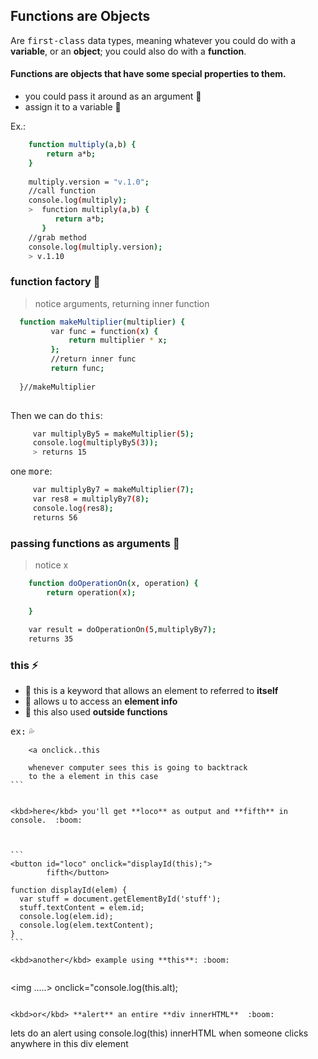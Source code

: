 ## Functions are Objects
Are <kbd>first-class</kbd> data types, meaning whatever you
could do with a **variable**, or an **object**; you could
also do with a **function**.         

#### Functions are objects that have some special properties to them.

- you could pass it around as an argument :rocket:
- assign it to a variable :rocket:

Ex.:
```sh
    function multiply(a,b) {
        return a*b;
    }
    
    multiply.version = "v.1.0";
    //call function
    console.log(multiply);
    >  function multiply(a,b) {
          return a*b;
       }
    //grab method
    console.log(multiply.version);
    > v.1.10
```
    
### function factory :card_index:
> notice arguments, returning inner function

```sh
  function makeMultiplier(multiplier) {
         var func = function(x) {
             return multiplier * x;
         };
         //return inner func
         return func;
        
  }//makeMultiplier
  
```     
Then we can do <kbd>this</kbd>:
 
```sh 
     var multiplyBy5 = makeMultiplier(5);
     console.log(multiplyBy5(3));
     > returns 15
```

one <kbd>more</kbd>:

```sh
     var multiplyBy7 = makeMultiplier(7);
     var res8 = multiplyBy7(8);
     console.log(res8);
     returns 56
```

### passing functions as arguments :memo:
> notice x

```sh
    function doOperationOn(x, operation) {
        return operation(x);
 
    }
    
    var result = doOperationOn(5,multiplyBy7);
    returns 35     
```  


### this :zap:

- :rooster: this is a keyword that allows an element to referred
  to **itself**
- :rooster: allows u to access an **element info**
- :rooster: this also used **outside functions**

<kbd>ex:</kbd>   :sweat_drops:
````
    <a onclick..this
    
    whenever computer sees this is going to backtrack
    to the a element in this case
```


<kbd>here</kbd> you'll get **loco** as output and **fifth** in console.  :boom:



```
<button id="loco" onclick="displayId(this);">
        fifth</button>
````

````
function displayId(elem) {
  var stuff = document.getElementById('stuff');
  stuff.textContent = elem.id;
  console.log(elem.id);
  console.log(elem.textContent);
}
```

<kbd>another</kbd> example using **this**: :boom:


````
<img .....>
onclick="console.log(this.alt);

```

<kbd>or</kbd> **alert** an entire **div innerHTML**  :boom:

````
  <div class="room" onclick = "alert(this.innerHTML)">
    lets do an alert using console.log(this) innerHTML
    when someone clicks anywhere in this div element
  </div>

````
  
